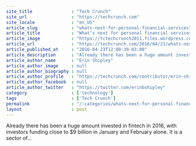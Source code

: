 ```yaml
---
site_title               : "Tech Crunch"
site_url                 : "https://techcrunch.com"
site_locale              : "en_US"
article_slug             : "whats-next-for-personal-financial-services"
article_title            : "What’s next for personal financial services?"
article_image            : "https://tctechcrunch2011.files.wordpress.com/2015/06/piggy-bank.jpg?w=764&h=400&crop=1"
article_url              : "https://techcrunch.com/2016/04/23/whats-next-for-personal-financial-services/"
article_published_at     : "2016-04-23T12:00:39-03:00"
article_description      : "Already there has been a huge amount invested in fintech in 2016, with investors funding close to $9 billion in January and February alone. It is a sector of..."
article_author_name      : "Erin Shipley"
article_author_image     : null
article_author_biography : null
article_author_profile   : "https://techcrunch.com/contributor/erin-shipley/"
article_author_facebook  : null
article_author_twitter   : "https://twitter.com/erinbshipley"
category                 : ['technology']
tags                     : ['Tech Crunch']
permalink                : "/:categories/whats-next-for-personal-financial-services/"
layout                   : post
---
```


Already there has been a huge amount invested in fintech in 2016, with investors funding close to $9 billion in January and February alone. It is a sector of...
